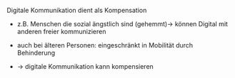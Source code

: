 Digitale Kommunikation dient als Kompensation

- z.B. Menschen die sozial ängstlich sind (gehemmt)-> können Digital mit anderen freier kommunizieren

- auch bei älteren Personen: eingeschränkt in Mobilität durch Behinderung 
- -> digitale Kommunikation kann kompensieren